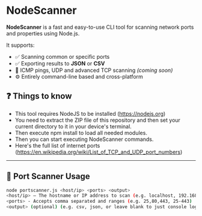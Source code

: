 # NodeScanner

**NodeScanner** is a fast and easy-to-use CLI tool for scanning network ports and properties using Node.js.

It supports:

- ✅ Scanning common or specific ports
- ✅ Exporting results to **JSON** or **CSV**
- 🚧 ICMP pings, UDP and advanced TCP scanning *(coming soon)*
- ⚙️ Entirely command-line based and cross-platform

## ❓ Things to know
- This tool requires NodeJS to be installed (https://nodejs.org)
- You need to extract the ZIP file of this repository and then set your current directory to it in your device's terminal.
- Then execute npm install to load all needed modules.
- Then you can start executing NodeScanner commands.
- Here's the full list of internet ports (https://en.wikipedia.org/wiki/List_of_TCP_and_UDP_port_numbers)

---

## 🔧 Port Scanner Usage

```bash
node portscanner.js <host/ip> <ports> <output>
<host/ip> — The hostname or IP address to scan (e.g. localhost, 192.168.1.1)
<ports> - Accepts comma separated and ranges (e.g. 25,80,443, 25-443)
<output> (optional) (e.g. csv, json, or leave blank to just console log)
